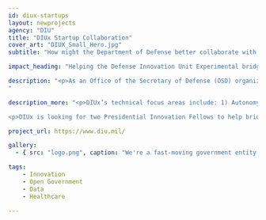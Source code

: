 ```yaml
---
id: diux-startups
layout: newprojects
agency: "DIU"
title: "DIUx Startup Collaboration"
cover_art: "DIUX_Small_Hero.jpg"
subtitle: "How might the Department of Defense better collaborate with start-ups?"

impact_heading: "Helping the Defense Innovation Unit Experimental bridge the gap between the Department of Defense and the tech community to better access innovative and emerging technologies to solve critical national security challenges"

description: "<p>As an Office of the Secretary of Defense (OSD) organization, DIUx solves critical DoD technical challenges by leveraging commercial technology and/or methodologies.  The focus is on working with non-traditional companies (i.e., start-ups) who traditionally do not work with the DoD and/or see them as a customer.  DIUx leverages a unique mixture of military and tech experts to solve DoD customer problems while utilizing rapid acquisition vehicles as a means to an end - solving the problems.  These cross-functional and collaborative teams are comprised of military and civilians and can work together in ambiguous, bureaucratic environments.  Customers range from Services to COCOMS to SEAL teams.</p>
"

description_more: "<p>DIUx’s technical focus areas include: 1) Autonomy (drones, robotics, counter-drones--in the air and underwater); 2) Space (includes launch, analytics on satellite data, space situational awareness); 3) AI/ML (decision making, autonomy applications, automation of cyber); 4) Human Systems (wearables on soldiers that provide real-time biometrics, situational awareness in combat, etc.); and 5) IT (catch-all for cyber security, networking, agile software development, big data and analytics)</p>

<p>DIUx is looking for two Presidential Innovation Fellows to help bridge the gap between the DoD and the tech and innovation community. These individuals should have a understanding of technology within DIUx’s focus areas (AI/ML, autonomy, networking and security, etc.), experience running large programs in the commercial world, entrepreneurial backgrounds with success in founding and selling a tech start-up and/or tech policy experience.</p>"

project_url: https://www.diu.mil/

gallery:
  - { src: "logo.png", caption: "We're a fast-moving government entity that provides non-dilutive capital to companies to solve national defense problems.", alt: "DIUx Logo" }

tags:
    - Innovation
    - Open Government
    - Data
    - Healthcare

---
```


<!--



impact_metrics:
  - { metric: "[Insert quote]", desc: "[Quote subtitle]" }

articles:
  - { outlet: "[Media Outlet]", logo_src: "logo.jpg", title: "Article Title", quote: "Quote", url: "article URL" }

	-->
